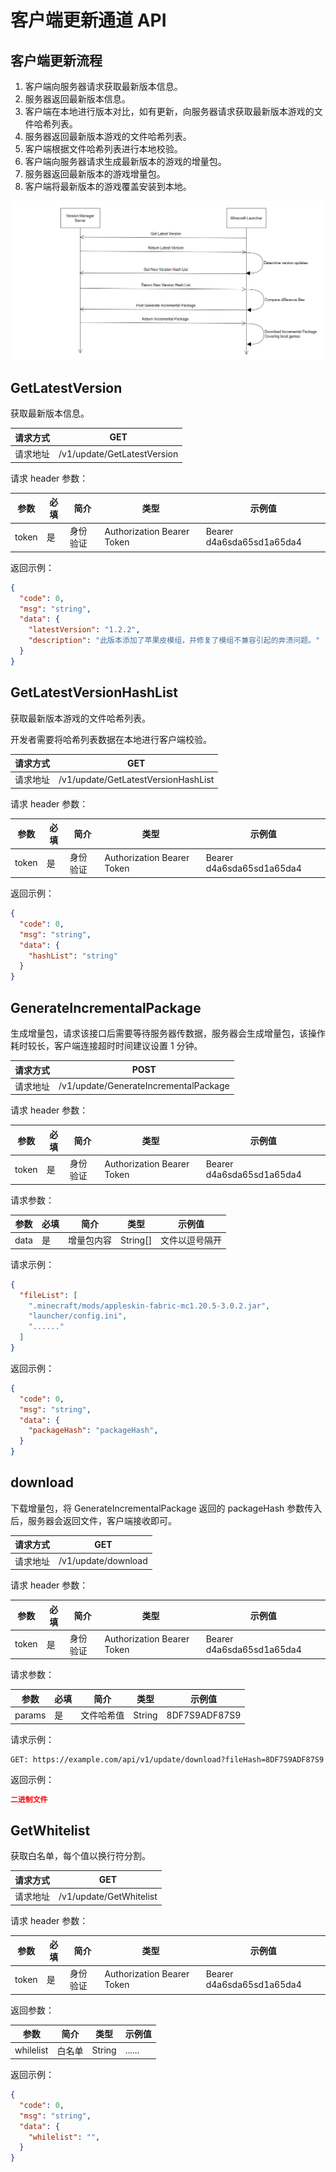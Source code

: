 # 客户端更新通道 API

## 客户端更新流程

1. 客户端向服务器请求获取最新版本信息。
2. 服务器返回最新版本信息。
3. 客户端在本地进行版本对比，如有更新，向服务器请求获取最新版本游戏的文件哈希列表。
4. 服务器返回最新版本游戏的文件哈希列表。
5. 客户端根据文件哈希列表进行本地校验。
6. 客户端向服务器请求生成最新版本的游戏的增量包。
7. 服务器返回最新版本的游戏增量包。
8. 客户端将最新版本的游戏覆盖安装到本地。

![Update process](../../public/lc1.png "Update process")

## GetLatestVersion

获取最新版本信息。

| 请求方式 | GET                           |
| -------- | ----------------------------- |
| 请求地址 | /v1/update/GetLatestVersion |

请求 header 参数：

| 参数  | 必填 | 简介     | 类型   | 示例值             |
| ----- | ---- | -------- | ------ | ------------------ |
| token | 是   | 身份验证 | Authorization Bearer Token | Bearer d4a6sda65sd1a65da4 |

返回示例：

```json
{
  "code": 0,
  "msg": "string",
  "data": {
    "latestVersion": "1.2.2",
    "description": "此版本添加了苹果皮模组，并修复了模组不兼容引起的奔溃问题。"
  }
}
```

## GetLatestVersionHashList

获取最新版本游戏的文件哈希列表。

开发者需要将哈希列表数据在本地进行客户端校验。

| 请求方式 | GET                           |
| -------- | ----------------------------- |
| 请求地址 | /v1/update/GetLatestVersionHashList |

请求 header 参数：

| 参数  | 必填 | 简介     | 类型   | 示例值             |
| ----- | ---- | -------- | ------ | ------------------ |
| token | 是   | 身份验证 | Authorization Bearer Token | Bearer d4a6sda65sd1a65da4 |

返回示例：

```json
{
  "code": 0,
  "msg": "string",
  "data": {
    "hashList": "string"
  }
}
```

## GenerateIncrementalPackage

生成增量包，请求该接口后需要等待服务器传数据，服务器会生成增量包，该操作耗时较长，客户端连接超时时间建议设置 1 分钟。

| 请求方式 | POST                             |
| -------- | ---------------------------------- |
| 请求地址 | /v1/update/GenerateIncrementalPackage |

请求 header 参数：

| 参数  | 必填 | 简介     | 类型   | 示例值             |
| ----- | ---- | -------- | ------ | ------------------ |
| token | 是   | 身份验证 | Authorization Bearer Token | Bearer d4a6sda65sd1a65da4 |

请求参数：

| 参数  | 必填 | 简介     | 类型   | 示例值             |
| ----- | ---- | -------- | ------ | ------------------ |
| data | 是   | 增量包内容 | String[] | 文件以逗号隔开 |

请求示例：

```json
{
  "fileList": [
    ".minecraft/mods/appleskin-fabric-mc1.20.5-3.0.2.jar",
    "launcher/config.ini",
    "......"
  ]
}
```

返回示例：

```json
{
  "code": 0,
  "msg": "string",
  "data": {
    "packageHash": "packageHash",
  }
}
```

## download

下载增量包，将 GenerateIncrementalPackage 返回的 packageHash 参数传入后，服务器会返回文件，客户端接收即可。

| 请求方式 | GET                             |
| -------- | ---------------------------------- |
| 请求地址 | /v1/update/download |

请求 header 参数：

| 参数  | 必填 | 简介     | 类型   | 示例值             |
| ----- | ---- | -------- | ------ | ------------------ |
| token | 是   | 身份验证 | Authorization Bearer Token | Bearer d4a6sda65sd1a65da4 |

请求参数：

| 参数  | 必填 | 简介     | 类型   | 示例值             |
| ----- | ---- | -------- | ------ | ------------------ |
| params | 是   | 文件哈希值 | String | 8DF7S9ADF87S9 |

请求示例：

```url
GET: https://example.com/api/v1/update/download?fileHash=8DF7S9ADF87S9
```

返回示例：

```json
二进制文件
```

## GetWhitelist

获取白名单，每个值以换行符分割。

| 请求方式 | GET                                  |
| -------- | ------------------------------------- |
| 请求地址 | /v1/update/GetWhitelist             |

请求 header 参数：

| 参数  | 必填 | 简介     | 类型   | 示例值             |
| ----- | ---- | -------- | ------ | ------------------ |
| token | 是   | 身份验证 | Authorization Bearer Token | Bearer d4a6sda65sd1a65da4 |

返回参数：

| 参数  |  简介     | 类型   | 示例值             |
| -----  | -------- | ------ | ------------------ |
| whilelist |  白名单 | String | ...... |

返回示例：

```json
{
  "code": 0,
  "msg": "string",
  "data": {
    "whilelist": "",
  }
}
```
